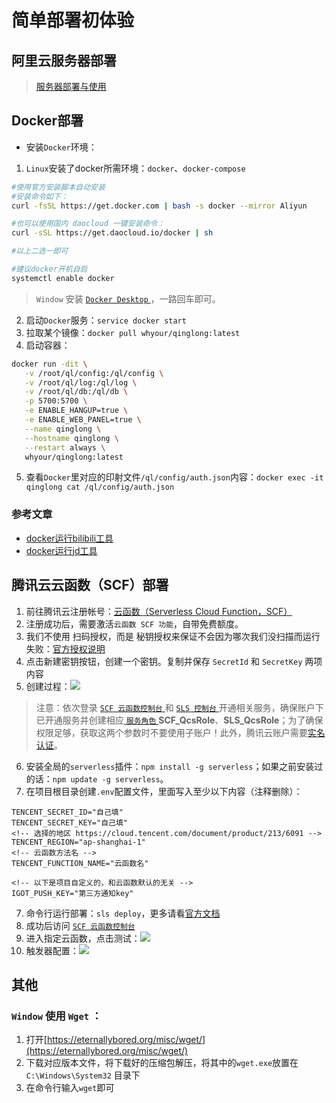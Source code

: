 # 简单部署初体验

## 阿里云服务器部署

> [服务器部署与使用](../web/nodejs/服务器部署与使用.md)

## Docker部署

* 安装`Docker`环境：
1. `Linux`安装了docker所需环境：`docker`、`docker-compose`

```bash
#使用官方安装脚本自动安装
#安装命令如下：
curl -fsSL https://get.docker.com | bash -s docker --mirror Aliyun

#也可以使用国内 daocloud 一键安装命令：
curl -sSL https://get.daocloud.io/docker | sh

#以上二选一即可

#建议docker开机自启
systemctl enable docker
```

> `Window` 安装 [ `Docker Desktop` ](https://www.docker.com/products/docker-desktop)，一路回车即可。

2. 启动`Docker`服务：`service docker start`
3. 拉取某个镜像：`docker pull whyour/qinglong:latest`
4. 启动容器：

```bash
docker run -dit \
   -v /root/ql/config:/ql/config \
   -v /root/ql/log:/ql/log \
   -v /root/ql/db:/ql/db \
   -p 5700:5700 \
   -e ENABLE_HANGUP=true \
   -e ENABLE_WEB_PANEL=true \
   --name qinglong \
   --hostname qinglong \
   --restart always \
   whyour/qinglong:latest
```

5. 查看`Docker`里对应的印射文件`/ql/config/auth.json`内容：`docker exec -it qinglong cat /ql/config/auth.json`

### 参考文章

* [docker运行bilibili工具](https://github.com/RayWangQvQ/BiliBiliTool.Docs/blob/main/docker/README.md)
* [docker运行jd工具](https://wej.cc/24.html#docker%20install)

## 腾讯云云函数（SCF）部署

1. 前往腾讯云注册帐号：[云函数（Serverless Cloud Function，SCF）](https://cloud.tencent.com/document/product/583)
2. 注册成功后，需要激活`云函数 SCF 功能`，自带免费额度。
3. 我们不使用 扫码授权，而是 秘钥授权来保证不会因为哪次我们没扫描而运行失败：[官方授权说明](https://cloud.tencent.com/document/product/1154/43006)
4. 点击新建密钥按钮，创建一个密钥。复制并保存 `SecretId` 和 `SecretKey` 两项内容
5. 创建过程：![](https://cdn.jsdelivr.net/gh/Huansheng1/myimg/PicGo/20210530105434.png)

> 注意：依次登录 [ `SCF 云函数控制台` ](https://console.cloud.tencent.com/scf) 和 [ `SLS 控制台` ](https://console.cloud.tencent.com/sls) 开通相关服务，确保账户下已开通服务并创建相应[ `服务角色` ](https://console.cloud.tencent.com/cam/role) **SCF_QcsRole**、**SLS_QcsRole**；为了确保权限足够，获取这两个参数时不要使用子账户！此外，腾讯云账户需要[实名认证](https://console.cloud.tencent.com/developer/auth)。

6. 安装全局的`serverless`插件：`npm install -g serverless`；如果之前安装过的话：`npm update -g serverless`。
7. 在项目根目录创建`.env`配置文件，里面写入至少以下内容（注释删除）：

```env
TENCENT_SECRET_ID="自己填"
TENCENT_SECRET_KEY="自己填"
<!-- 选择的地区 https://cloud.tencent.com/document/product/213/6091 -->
TENCENT_REGION="ap-shanghai-1"
<!-- 云函数方法名 -->
TENCENT_FUNCTION_NAME="云函数名"

<!-- 以下是项目自定义的，和云函数默认的无关 -->
IGOT_PUSH_KEY="第三方通知key"
```

7. 命令行运行部署：`sls deploy`，更多请看[官方文档](https://cloud.tencent.com/document/product/1154/51119)
8. 成功后访问 [ `SCF 云函数控制台` ](https://console.cloud.tencent.com/scf/list) 
8. 进入指定云函数，点击测试：![](https://cdn.jsdelivr.net/gh/Huansheng1/myimg/PicGo/20210530134152.png)
9. 触发器配置：![](https://cdn.jsdelivr.net/gh/Huansheng1/myimg/PicGo/20210530134404.png)

## 其他

### `Window` 使用 `Wget` ：

1. 打开[https://eternallybored.org/misc/wget/](https://eternallybored.org/misc/wget/)
2. 下载对应版本文件，将下载好的压缩包解压，将其中的`wget.exe`放置在 `C:\Windows\System32` 目录下
3. 在命令行输入`wget`即可
